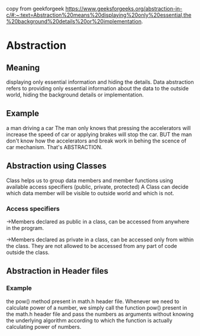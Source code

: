 copy from geekforgeek
https://www.geeksforgeeks.org/abstraction-in-c/#:~:text=Abstraction%20means%20displaying%20only%20essential,the%20background%20details%20or%20implementation.

# Abstraction

## Meaning
displaying only essential information and hiding the details. Data abstraction refers to providing only essential information about the data to the outside world, hiding the background details or implementation.

## Example
 a man driving a car
 The man only knows that pressing the accelerators will increase the speed of car or applying brakes will stop the car.
 BUT the man don't know how the accelerators and break work in behing the scence of car mechanism.
 That's ABSTRACTION.

## Abstraction using Classes
Class helps us to group data members and member functions using available access specifiers (public, private, protected)
A Class can decide which data member will be visible to outside world and which is not.

### Access specifiers
->Members declared as public in a class, can be accessed from anywhere in the program.

->Members declared as private in a class, can be accessed only from within the class. They are not allowed to be accessed from any part of code outside the class.


## Abstraction in Header files
### Example
the pow() method present in math.h header file.
Whenever we need to calculate power of a number, we simply call the function pow() present in the math.h header file and pass the numbers as arguments without knowing the underlying algorithm according to which the function is actually calculating power of numbers.
